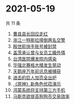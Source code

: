# 2021-05-19

共 11 条

<!-- BEGIN ZHIHUSEARCH -->
<!-- 最后更新时间 Wed May 19 2021 01:41:19 GMT+0800 (China Standard Time) -->
1. [曹县县长回应走红](https://www.zhihu.com/search?q=曹县)
1. [浙江一特斯拉撞倒两名交警](https://www.zhihu.com/search?q=特斯拉)
1. [殷世航快手账号被封禁](https://www.zhihu.com/search?q=殷世航)
1. [盖茨承认曾与女员工婚外情](https://www.zhihu.com/search?q=比尔盖茨)
1. [台湾医院爆发院内感染](https://www.zhihu.com/search?q=台湾疫情)
1. [华强北赛格大楼发生晃动](https://www.zhihu.com/search?q=华强北)
1. [天鹅座万年前讯息被捕获](https://www.zhihu.com/search?q=天鹅座)
1. [进击的巨人加页全出炉](https://www.zhihu.com/search?q=进击的巨人)
1. [《原神》新角色优菈演示](https://www.zhihu.com/search?q=原神)
1. [鸿蒙系统将支持第三方手机](https://www.zhihu.com/search?q=鸿蒙系统)
1. [马斯克欲提高狗狗币交易效率](https://www.zhihu.com/search?q=马斯克)
<!-- END ZHIHUSEARCH -->
